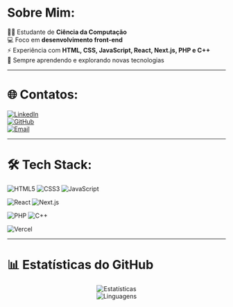 # Sobre Mim:

👩‍🎓 Estudante de **Ciência da Computação**  
💻 Foco em **desenvolvimento front-end**  
⚡ Experiência com **HTML, CSS, JavaScript, React, Next.js, PHP e C++**  
🚀 Sempre aprendendo e explorando novas tecnologias    

---

# 🌐 Contatos:

[![LinkedIn](https://img.shields.io/badge/LinkedIn-0A66C2?style=for-the-badge&logo=linkedin&logoColor=white)](https://www.linkedin.com/in/júlia-amaral-553220355)  
[![GitHub](https://img.shields.io/badge/GitHub-100000?style=for-the-badge&logo=github&logoColor=white)](https://github.com/eujuliaamaral)  
[![Email](https://img.shields.io/badge/Email-D14836?style=for-the-badge&logo=gmail&logoColor=white)](mailto:amariajulia204@gmail.com)  

---

# 🛠️ Tech Stack:

![HTML5](https://img.shields.io/badge/HTML5-E34F26?style=for-the-badge&logo=html5&logoColor=white)
![CSS3](https://img.shields.io/badge/CSS3-1572B6?style=for-the-badge&logo=css3&logoColor=white)
![JavaScript](https://img.shields.io/badge/JavaScript-FFD43B?style=for-the-badge&logo=javascript&logoColor=black)

![React](https://img.shields.io/badge/React-20232A?style=for-the-badge&logo=react&logoColor=61DAFB)
![Next.js](https://img.shields.io/badge/Next.js-000000?style=for-the-badge&logo=nextdotjs&logoColor=white)

![PHP](https://img.shields.io/badge/PHP-777BB4?style=for-the-badge&logo=php&logoColor=white)
![C++](https://img.shields.io/badge/C++-00599C?style=for-the-badge&logo=cplusplus&logoColor=white)

![Vercel](https://img.shields.io/badge/Vercel-000000?style=for-the-badge&logo=vercel&logoColor=white)

---

# 📊 Estatísticas do GitHub

<div align="center">

![Estatísticas](https://github-readme-stats.vercel.app/api?username=eujuliaamaral&show_icons=true&theme=tokyonight&custom_title=Júlia's%20GitHub%20Stats)  
![Linguagens](https://github-readme-stats.vercel.app/api/top-langs/?username=eujuliaamaral&layout=compact&langs_count=8&theme=tokyonight)

</div>
